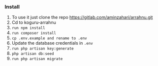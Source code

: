 ### Install
1. To use it just clone the repo https://gitlab.com/aminzahari/arrahnu.git
2. Cd to koguru-arrahnu
3. `run npm install`
4. `run composer install`
5. `cp .env.example and rename to .env`
6. Update the database credentials in `.env`
7. `run php artisan key:generate`
8. `php artisan db:seed`
9. `run php artisan migrate`

